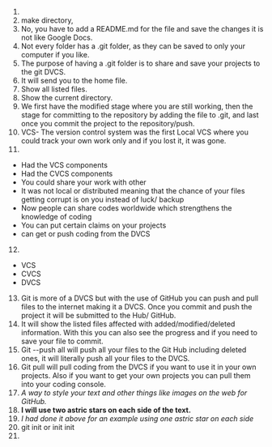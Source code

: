 1)  
2) make directory,  
3) No, you have to add a README.md for the file and save the changes it is not like Google Docs.  
4) Not every folder has a .git folder, as they can be saved to only your computer if you like.  
5) The purpose of having a .git folder is to share and save your projects to the git DVCS.  
6) It will send you to the home file.  
7) Show all listed files.  
8) Show the current directory.
9) We first have the modified stage where you are still working, then the stage for committing to the repository by adding the file to .git, and last once you commit the project to the repository/push.
10) VCS- The version control system was the first Local VCS where you could track your own work only and if you lost it, it was gone.  
11)  
  + Had the VCS components  
  + Had the CVCS components  
  + You could share your work with other  
  + It was not local or distributed meaning that the chance of your files getting corrupt is on you instead of luck/ backup  
  + Now people can share codes worldwide which strengthens the knowledge of coding  
  + You can put certain claims on your projects  
  + can get or push coding from the DVCS  
12)  
  + VCS  
  + CVCS  
  + DVCS  
13) Git is more of a DVCS but with the use of GitHub you can push and pull files to the internet making it a DVCS. Once you commit and push the project it will be submitted to the Hub/ GitHub.  
14) It will show the listed files affected with added/modified/deleted information. With this you can also see the progress and if you need to save your file to commit.  
15) Git --push all will push all your files to the Git Hub including deleted ones, it will literally push all your files to the DVCS.  
16) Git pull will pull coding from the DVCS if you want to use it in your own projects.  Also if you want to get your own projects you can pull them into your coding console.  
17)  *A way to style your text and other things like images on the web for GitHub.*  
18)  **I will use two astric stars on each side of the text.**  
19)  *I had done it above for an example using one astric star on each side*  
20) git init or init init <name>
21)
